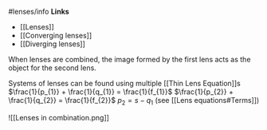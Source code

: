 #lenses/info
**Links**
- [[Lenses]] 
- [[Converging lenses]] 
- [[Diverging lenses]] 

When lenses are combined, the image formed by the first lens acts as the object for the second lens.

Systems of lenses can be found using multiple [[Thin Lens Equation]]s 
$\frac{1}{p_{1}} + \frac{1}{q_{1}} = \frac{1}{f_{1}}$
$\frac{1}{p_{2}} + \frac{1}{q_{2}} = \frac{1}{f_{2}}$
$p_{2} = s - q_{1}$ (see [[Lens equations#Terms]])


![[Lenses in combination.png]]